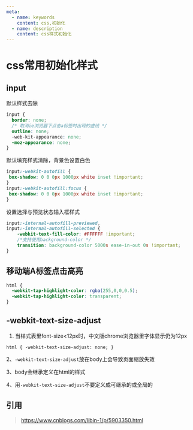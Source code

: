 ```yaml
---
meta:
  - name: keywords
    content: css,初始化
  - name: description
    content: css样式初始化
---
```


# css常用初始化样式

## input 

默认样式去除

```css
input {
  border: none;
  /* 取消ie浏览器下点击a标签时出现的虚线 */
  outline: none; 
  -web-kit-appearance: none;
  -moz-appearance: none;
}
```

默认填充样式清除，背景色设置白色

```css
input:-webkit-autofill {
 box-shadow: 0 0 0px 1000px white inset !important;
}  
input:-webkit-autofill:focus {
 box-shadow: 0 0 0px 1000px white inset !important;
} 
```

设置选择与预览状态输入框样式

```css
input:-internal-autofill-previewed,
input:-internal-autofill-selected {
    -webkit-text-fill-color: #FFFFFF !important; 
    /*支持使用background-color */ 
    transition: background-color 5000s ease-in-out 0s !important;
}
```
## 移动端A标签点击高亮

```css
html {
  -webkit-tap-highlight-color: rgba(255,0,0,0.5);
  -webkit-tap-highlight-color: transparent;
}
```

## -webkit-text-size-adjust

1. 当样式表里font-size<12px时，中文版chrome浏览器里字体显示仍为12px

`html { -webkit-text-size-adjust: none; }`

2、`-webkit-text-size-adjust`放在body上会导致页面缩放失效

3、body会继承定义在html的样式

4、用`-webkit-text-size-adjust`不要定义成可继承的或全局的


## 引用

> https://www.cnblogs.com/libin-1/p/5903350.html